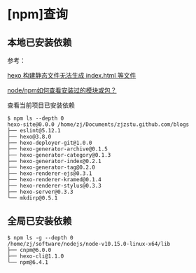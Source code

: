
# [npm]查询

## 本地已安装依赖

参考：

[hexo 构建静态文件无法生成 index.html 等文件](https://blog.csdn.net/huihut/article/details/73196343)

[node/npm如何查看安装过的模块或包？](https://jingyan.baidu.com/article/9989c746e7f9e9f648ecfe2f.html)

查看当前项目已安装依赖

    $ npm ls --depth 0
    hexo-site@0.0.0 /home/zj/Documents/zjzstu.github.com/blogs
    ├── eslint@5.12.1
    ├── hexo@3.8.0
    ├── hexo-deployer-git@1.0.0
    ├── hexo-generator-archive@0.1.5
    ├── hexo-generator-category@0.1.3
    ├── hexo-generator-index@0.2.1
    ├── hexo-generator-tag@0.2.0
    ├── hexo-renderer-ejs@0.3.1
    ├── hexo-renderer-kramed@0.1.4
    ├── hexo-renderer-stylus@0.3.3
    ├── hexo-server@0.3.3
    └── mkdirp@0.5.1

## 全局已安装依赖

    $ npm ls -g --depth 0
    /home/zj/software/nodejs/node-v10.15.0-linux-x64/lib
    ├── cnpm@6.0.0
    ├── hexo-cli@1.1.0
    └── npm@6.4.1